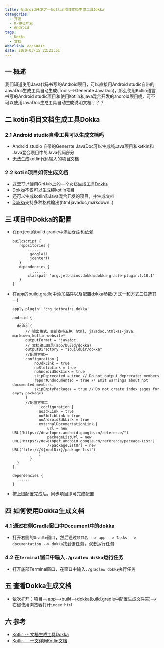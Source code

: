 ```yaml
---
title: Android开发之——kotlin项目文档生成工具Dokka
categories:
  - 开发
  - D-移动开发
  - Android
tags:
  - Dokka
  - 文档
abbrlink: cceb0d1e
date: 2020-03-15 22:21:51
---
```

## 一 概述

我们知道使用Java代码书写的Android项目，可以直接用Android studio自带的JavaDoc生成工具自动生成(Tools—>Generate JavaDoc)，那么使用Kotlin语言书写的Android studio项目和使用Kotlin和java混合开发的android项目呢，可不可以使用JavaDoc生成工具自动生成说明文档？？？
<!--more-->

## 二 kotin项目文档生成工具Dokka

### 2.1 Android studio自带工具可以生成文档吗

* Android studio 自带的Generate JavaDoc可以生成纯Java项目和kotkin和Java混合项目中的Java代码部分
* 无法生成kotlin代码输入的项目文档

### 2.2 kotlin项目如何生成文档

* 这里可以使用GitHub上的一个文档生成工具[Dokka][11]
* Dokka不仅可以生成纯kotlin项目
* 还可以生成kotlin和Java混合开发的项目，并生成文档
* [Dokka][11]支持多种格式输出(html,javadoc,markdown..)

## 三 项目中Dokka的配置

* 在project的build.gradle中添加仓库和依赖

  ```
  buildscript {
     repositories {
         ......
          google()
          jcenter()
     }
     dependencies {
    	   ......
         classpath 'org.jetbrains.dokka:dokka-gradle-plugin:0.10.1'
     }
  }
  ```

* 在app的build.gradle中添加插件以及配置dokka参数(方式一和方式二任选其一)

  ```
  apply plugin: 'org.jetbrains.dokka'
  
  android {
    ......
    dokka {
        // 输出格式，目前支持五种，html, javadoc,html-as-java, markdown,kotlin-website* 
        outputFormat = 'javadoc' 
        // 文档输出目录(app/build/dokka)
        outputDirectory = "$buildDir/dokka" 
        //配置方式一
        configuration {
            noJdkLink = true
            noStdlibLink = true
            noAndroidSdkLink = true
            skipDeprecated = true // Do not output deprecated members
            reportUndocumented = true // Emit warnings about not documented members.
            skipEmptyPackages = true // Do not create index pages for empty packages
        }
        //配置方式二
               configuration {
              noJdkLink = true
              noStdlibLink = true
              noAndroidSdkLink = true
              externalDocumentationLink {
                  url = new URL("https://developer.android.google.cn/reference/")
                  packageListUrl = new URL("https://developer.android.google.cn/reference/package-list")
                  //packageListUrl = new URL("file:///${rootDir}/package-list")
              }
          }
    }
  }
  
  dependencies {
    ......
  }
  
  ```

* 按上图配置完成后，同步项目即可完成配置

## 四 如何使用Dokka生成文档

### 4.1 通过右侧Gradle窗口中Document中的dokka

* 打开右侧的`Gradle`窗口，然后通过`项目名 --> app --> Tasks --> documentation --> dokka`找到该任务，双击运行任务

### 4.2 在`terminal`窗口中输入`./gradlew dokka`运行任务

* 打开底部Terminal窗口，在窗口中输入`./gradlew dokka`执行任务

## 五 查看Dokka生成文档

* 依次打开：项目—>app—>build—>dokka(build.gradle中配置生成文件夹)—>右键使用浏览器打开`index.html`

## 六 参考

* [Kotlin -- 文档生成工具Dokka][12]
* [Kotlin -- 一文详解Kotlin文档][13]

[11]:https://github.com/Kotlin/dokka
[12]:https://blog.csdn.net/qq_36518248/article/details/104212783?depth_1-utm_source=distribute.pc_relevant.none-task&utm_source=distribute.pc_relevant.none-task
[13]:https://blog.csdn.net/qq_36518248/article/details/103847649
